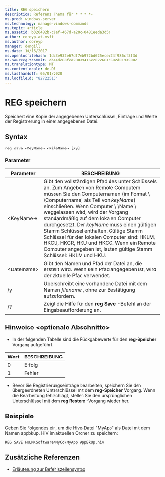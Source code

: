 ```yaml
---
title: REG speichern
description: Referenz Thema für * * * *-
ms.prod: windows-server
ms.technology: manage-windows-commands
ms.topic: article
ms.assetid: b326482b-c8af-467d-a20c-0481eeda3d5c
author: coreyp-at-msft
ms.author: coreyp
manager: dongill
ms.date: 10/16/2017
ms.openlocfilehash: 1dd3e932e67df7eb972bd625ecec24f986cf3f3d
ms.sourcegitcommit: ab64dc83fca28039416c26226815502d0193500c
ms.translationtype: MT
ms.contentlocale: de-DE
ms.lasthandoff: 05/01/2020
ms.locfileid: "82722513"
---
```

# <a name="reg-save"></a>REG speichern



Speichert eine Kopie der angegebenen Unterschlüssel, Einträge und Werte der Registrierung in einer angegebenen Datei.



## <a name="syntax"></a>Syntax

```
reg save <KeyName> <FileName> [/y]
```

### <a name="parameters"></a>Parameter

|Parameter|BESCHREIBUNG|
|---------|-----------|
|\<KeyName->|Gibt den vollständigen Pfad des unter Schlüssels an. Zum Angeben von Remote Computern müssen Sie den Computernamen (im Format \\ \\Computername\) als Teil von *keyName*) einschließen. Wenn Computer \\ \\Name \ weggelassen wird, wird der Vorgang standardmäßig auf dem lokalen Computer durchgesetzt. Der *keyName* muss einen gültigen Stamm Schlüssel enthalten. Gültige Stamm Schlüssel für den lokalen Computer sind: HKLM, HKCU, HKCR, HKU und HKCC. Wenn ein Remote Computer angegeben ist, lauten gültige Stamm Schlüssel: HKLM und HKU.|
|\<Dateiname>|Gibt den Namen und Pfad der Datei an, die erstellt wird. Wenn kein Pfad angegeben ist, wird der aktuelle Pfad verwendet.|
|/y|Überschreibt eine vorhandene Datei mit dem Namen *filename* , ohne zur Bestätigung aufzufordern.|
|/?|Zeigt die Hilfe für den **reg Save** -Befehl an der Eingabeaufforderung an.|

## <a name="remarks-optional-section"></a>Hinweise \<optionale Abschnitte>

-   In der folgenden Tabelle sind die Rückgabewerte für den **reg-Speicher** Vorgang aufgeführt.

|Wert|BESCHREIBUNG|
|-----|-----------|
|0|Erfolg|
|1|Fehler|
-   Bevor Sie Registrierungseinträge bearbeiten, speichern Sie den übergeordneten Unterschlüssel mit dem **reg-Speicher** Vorgang. Wenn die Bearbeitung fehlschlägt, stellen Sie den ursprünglichen Unterschlüssel mit dem **reg Restore** -Vorgang wieder her.

## <a name="examples"></a>Beispiele

Geben Sie Folgendes ein, um die Hive-Datei "MyApp" als Datei mit dem Namen appbkup. HIV im aktuellen Ordner zu speichern:
```
REG SAVE HKLM\Software\MyCo\MyApp AppBkUp.hiv
```

## <a name="additional-references"></a>Zusätzliche Referenzen

- [Erläuterung zur Befehlszeilensyntax](command-line-syntax-key.md)